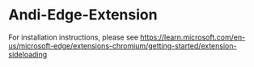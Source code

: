# Andi-Edge-Extension
For installation instructions, please see https://learn.microsoft.com/en-us/microsoft-edge/extensions-chromium/getting-started/extension-sideloading 
